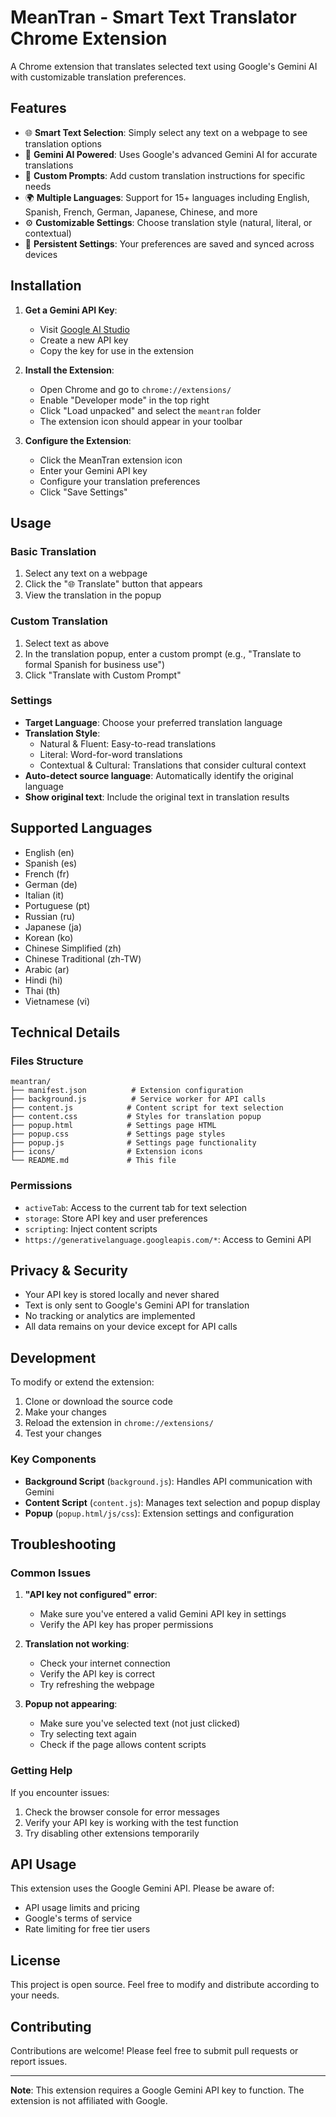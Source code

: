 # MeanTran - Smart Text Translator Chrome Extension

A Chrome extension that translates selected text using Google's Gemini AI with customizable translation preferences.

## Features

- 🌐 **Smart Text Selection**: Simply select any text on a webpage to see translation options
- 🤖 **Gemini AI Powered**: Uses Google's advanced Gemini AI for accurate translations
- 🎯 **Custom Prompts**: Add custom translation instructions for specific needs
- 🌍 **Multiple Languages**: Support for 15+ languages including English, Spanish, French, German, Japanese, Chinese, and more
- ⚙️ **Customizable Settings**: Choose translation style (natural, literal, or contextual)
- 💾 **Persistent Settings**: Your preferences are saved and synced across devices

## Installation

1. **Get a Gemini API Key**:
   - Visit [Google AI Studio](https://makersuite.google.com/app/apikey)
   - Create a new API key
   - Copy the key for use in the extension

2. **Install the Extension**:
   - Open Chrome and go to `chrome://extensions/`
   - Enable "Developer mode" in the top right
   - Click "Load unpacked" and select the `meantran` folder
   - The extension icon should appear in your toolbar

3. **Configure the Extension**:
   - Click the MeanTran extension icon
   - Enter your Gemini API key
   - Configure your translation preferences
   - Click "Save Settings"

## Usage

### Basic Translation
1. Select any text on a webpage
2. Click the "🌐 Translate" button that appears
3. View the translation in the popup

### Custom Translation
1. Select text as above
2. In the translation popup, enter a custom prompt (e.g., "Translate to formal Spanish for business use")
3. Click "Translate with Custom Prompt"

### Settings
- **Target Language**: Choose your preferred translation language
- **Translation Style**: 
  - Natural & Fluent: Easy-to-read translations
  - Literal: Word-for-word translations
  - Contextual & Cultural: Translations that consider cultural context
- **Auto-detect source language**: Automatically identify the original language
- **Show original text**: Include the original text in translation results

## Supported Languages

- English (en)
- Spanish (es)
- French (fr)
- German (de)
- Italian (it)
- Portuguese (pt)
- Russian (ru)
- Japanese (ja)
- Korean (ko)
- Chinese Simplified (zh)
- Chinese Traditional (zh-TW)
- Arabic (ar)
- Hindi (hi)
- Thai (th)
- Vietnamese (vi)

## Technical Details

### Files Structure
```
meantran/
├── manifest.json          # Extension configuration
├── background.js          # Service worker for API calls
├── content.js            # Content script for text selection
├── content.css           # Styles for translation popup
├── popup.html            # Settings page HTML
├── popup.css             # Settings page styles
├── popup.js              # Settings page functionality
├── icons/                # Extension icons
└── README.md             # This file
```

### Permissions
- `activeTab`: Access to the current tab for text selection
- `storage`: Store API key and user preferences
- `scripting`: Inject content scripts
- `https://generativelanguage.googleapis.com/*`: Access to Gemini API

## Privacy & Security

- Your API key is stored locally and never shared
- Text is only sent to Google's Gemini API for translation
- No tracking or analytics are implemented
- All data remains on your device except for API calls

## Development

To modify or extend the extension:

1. Clone or download the source code
2. Make your changes
3. Reload the extension in `chrome://extensions/`
4. Test your changes

### Key Components

- **Background Script** (`background.js`): Handles API communication with Gemini
- **Content Script** (`content.js`): Manages text selection and popup display
- **Popup** (`popup.html/js/css`): Extension settings and configuration

## Troubleshooting

### Common Issues

1. **"API key not configured" error**:
   - Make sure you've entered a valid Gemini API key in settings
   - Verify the API key has proper permissions

2. **Translation not working**:
   - Check your internet connection
   - Verify the API key is correct
   - Try refreshing the webpage

3. **Popup not appearing**:
   - Make sure you've selected text (not just clicked)
   - Try selecting text again
   - Check if the page allows content scripts

### Getting Help

If you encounter issues:
1. Check the browser console for error messages
2. Verify your API key is working with the test function
3. Try disabling other extensions temporarily

## API Usage

This extension uses the Google Gemini API. Please be aware of:
- API usage limits and pricing
- Google's terms of service
- Rate limiting for free tier users

## License

This project is open source. Feel free to modify and distribute according to your needs.

## Contributing

Contributions are welcome! Please feel free to submit pull requests or report issues.

---

**Note**: This extension requires a Google Gemini API key to function. The extension is not affiliated with Google.
